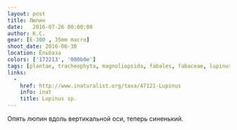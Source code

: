 ```yaml
---
layout: post
title: Люпин
date:   2016-07-26 00:00:00
author: К.С.
gear: [E-300 , 35mm macro]
shoot_date: 2016-06-30
location: Ёльбаза
colors: ['172213', '080b0e']
tags: [plantae, tracheophyta, magnoliopsida, fabales, fabaceae, lupinus]
links:
  -
    href: http://www.inaturalist.org/taxa/47121-Lupinus
    info: inat
    title: Lupinus sp.
---
```


Опять люпин вдоль вертикальной оси, теперь синенький.
